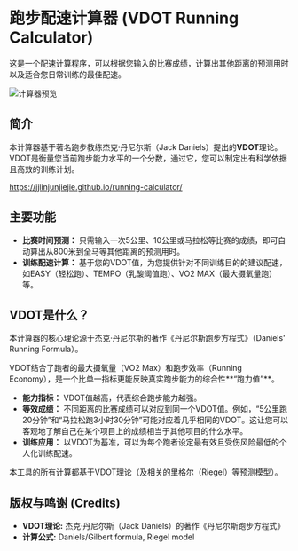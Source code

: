 # 跑步配速计算器 (VDOT Running Calculator)

这是一个配速计算程序，可以根据您输入的比赛成绩，计算出其他距离的预测用时以及适合您日常训练的最佳配速。

![计算器预览](https://imgur.com/gallery/run-FIuPRxY)


## 简介

本计算器基于著名跑步教练杰克·丹尼尔斯（Jack Daniels）提出的**VDOT**理论。VDOT是衡量您当前跑步能力水平的一个分数，通过它，您可以制定出有科学依据且高效的训练计划。

https://jjlinjunjiejie.github.io/running-calculator/

## 主要功能

- **比赛时间预测：** 只需输入一次5公里、10公里或马拉松等比赛的成绩，即可自动算出从800米到全马等其他距离的预测用时。
- **训练配速计算：** 基于您的VDOT值，为您提供针对不同训练目的的建议配速，如EASY（轻松跑）、TEMPO（乳酸阈值跑）、VO2 MAX（最大摄氧量跑）等。

## VDOT是什么？

本计算器的核心理论源于杰克·丹尼尔斯的著作《丹尼尔斯跑步方程式》（Daniels' Running Formula）。

VDOT结合了跑者的最大摄氧量（VO2 Max）和跑步效率（Running Economy），是一个比单一指标更能反映真实跑步能力的综合性**“跑力值”**。

- **能力指标：** VDOT值越高，代表综合跑步能力越强。
- **等效成绩：** 不同距离的比赛成绩可以对应到同一个VDOT值。例如，“5公里跑20分钟”和“马拉松跑3小时30分钟”可能对应着几乎相同的VDOT。这让您可以客观地了解自己在某个项目上的成绩相当于其他项目的什么水平。
- **训练应用：** 以VDOT为基准，可以为每个跑者设定最有效且受伤风险最低的个人化训练配速。

本工具的所有计算都基于VDOT理论（及相关的里格尔（Riegel）等预测模型）。


## 版权与鸣谢 (Credits)

- **VDOT理论:** 杰克·丹尼尔斯（Jack Daniels）的著作《丹尼尔斯跑步方程式》
- **计算公式:** Daniels/Gilbert formula, Riegel model
